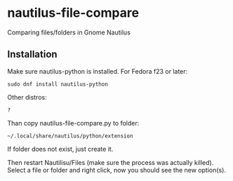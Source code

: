 # nautilus-file-compare
Comparing files/folders in Gnome Nautilus


## Installation
Make sure nautilus-python is installed. For Fedora f23 or later:

    sudo dnf install nautilus-python

Other distros:

    ?

Than copy nautilus-file-compare.py to folder:
    
    ~/.local/share/nautilus/python/extension

If folder does not exist, just create it.

Then restart Nautilisu/Files (make sure the process was actually killed). Select a file or folder and right click, now you should see the new option(s).

